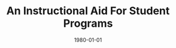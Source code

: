 ---
title: "An Instructional Aid For Student Programs"
date: 1980-01-01
venue: "Proceedings of the 11th SIGCSE Technical Symposium on Computer Science Education, SIGCSE 1980, Kansas City, MO, USA, February 14-15, 1980"
paperurl: https://doi.org/10.1145/800140.804623
authors: "Sally S Robinson and Mary Lou Soffa"
---